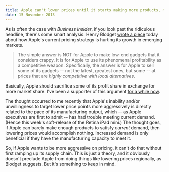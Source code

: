```yaml
---
title: Apple can't lower prices until it starts making more products, more quickly
date: 15 November 2013
---
```


As is often the case with *Business Insider*, if you look past the ridiculous headline, there's some smart analysis. Henry Blodget [wrote a piece](http://www.businessinsider.com/apple-prices-too-high-2013-11) today about how Apple's current pricing strategy is hurting its growth in emerging markets.

> The simple answer is NOT for Apple to make low-end gadgets that it considers crappy. It is for Apple to use its phenomenal profitability as a competitive weapon. Specifically, the answer is for Apple to sell some of its gadgets -- not the latest, greatest ones, but some -- at prices that are *highly competitive with local alternatives*.

Basically, Apple should sacrifice some of its profit share in exchange for more market share. I've been a supporter of this argument [for a while now](http://andrewphilipclark.com/2013/05/24/winning-and-losing/).

The thought occurred to me recently that Apple's inability and/or unwillingness to target lower price points more aggressively is directly related to the pace of its manufacturing output, which -- as Apple executives are first to admit -- has had trouble meeting current demand. (Hence this week's soft-release of the Retina iPad mini.) The thought goes, if Apple can barely make enough products to satisfy *current* demand, then lowering prices would accomplish nothing. Increased demand is only beneficial if they have the manufacturing capacity to meet it.

So, if Apple wants to be more aggressive on pricing, it can't do that without first ramping up its supply chain. This is just a theory, and it obviously doesn't preclude Apple from doing things like lowering prices regionally, as Blodget suggests. But it's something to keep in mind.